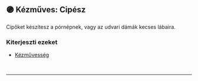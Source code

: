 ## 🟣 Kézműves: Cipész

Cipőket készítesz a pórnépnek, vagy az udvari dámák kecses lábaira.

### Kiterjeszti ezeket

- [Kézművesség](../kepzettsegek.szekunder/kezmuvesseg.md)

<br />

---

